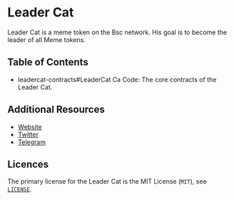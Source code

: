 # Leader Cat

Leader Cat is a meme token on the Bsc network. His goal is to become the leader of all Meme tokens.

## Table of Contents

- leadercat-contracts#LeaderCat Ca Code: The core contracts of the Leader Cat.

## Additional Resources
- [Website]()
- [Twitter](https://x.com/LeaderCatCoin)
- [Telegram](https://t.me/LeaderCat)

## Licences

The primary license for the Leader Cat is the MIT License (`MIT`), see [`LICENSE`](./LICENSE).
